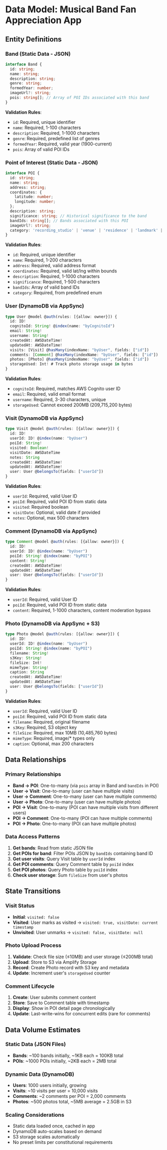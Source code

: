 # Data Model: Musical Band Fan Appreciation App

## Entity Definitions

### Band (Static Data - JSON)
```typescript
interface Band {
  id: string;
  name: string;
  description: string;
  genre: string;
  formedYear: number;
  imageUrl?: string;
  pois: string[]; // Array of POI IDs associated with this band
}
```

**Validation Rules**:
- `id`: Required, unique identifier
- `name`: Required, 1-100 characters
- `description`: Required, 1-1000 characters
- `genre`: Required, predefined list of genres
- `formedYear`: Required, valid year (1900-current)
- `pois`: Array of valid POI IDs

### Point of Interest (Static Data - JSON)
```typescript
interface POI {
  id: string;
  name: string;
  address: string;
  coordinates: {
    latitude: number;
    longitude: number;
  };
  description: string;
  significance: string; // Historical significance to the band
  bandIds: string[]; // Bands associated with this POI
  imageUrl?: string;
  category: 'recording_studio' | 'venue' | 'residence' | 'landmark' | 'other';
}
```

**Validation Rules**:
- `id`: Required, unique identifier
- `name`: Required, 1-200 characters
- `address`: Required, valid address format
- `coordinates`: Required, valid lat/lng within bounds
- `description`: Required, 1-1000 characters
- `significance`: Required, 1-500 characters
- `bandIds`: Array of valid band IDs
- `category`: Required, from predefined enum

### User (DynamoDB via AppSync)
```typescript
type User @model @auth(rules: [{allow: owner}]) {
  id: ID!
  cognitoId: String! @index(name: "byCognitoId")
  email: String!
  username: String!
  createdAt: AWSDateTime!
  updatedAt: AWSDateTime!
  visits: [Visit] @hasMany(indexName: "byUser", fields: ["id"])
  comments: [Comment] @hasMany(indexName: "byUser", fields: ["id"])
  photos: [Photo] @hasMany(indexName: "byUser", fields: ["id"])
  storageUsed: Int! # Track photo storage usage in bytes
}
```

**Validation Rules**:
- `cognitoId`: Required, matches AWS Cognito user ID
- `email`: Required, valid email format
- `username`: Required, 3-30 characters, unique
- `storageUsed`: Cannot exceed 200MB (209,715,200 bytes)

### Visit (DynamoDB via AppSync)
```typescript
type Visit @model @auth(rules: [{allow: owner}]) {
  id: ID!
  userId: ID! @index(name: "byUser")
  poiId: String!
  visited: Boolean!
  visitDate: AWSDateTime
  notes: String
  createdAt: AWSDateTime!
  updatedAt: AWSDateTime!
  user: User @belongsTo(fields: ["userId"])
}
```

**Validation Rules**:
- `userId`: Required, valid User ID
- `poiId`: Required, valid POI ID from static data
- `visited`: Required boolean
- `visitDate`: Optional, valid date if provided
- `notes`: Optional, max 500 characters

### Comment (DynamoDB via AppSync)
```typescript
type Comment @model @auth(rules: [{allow: owner}]) {
  id: ID!
  userId: ID! @index(name: "byUser")
  poiId: String! @index(name: "byPOI")
  content: String!
  createdAt: AWSDateTime!
  updatedAt: AWSDateTime!
  user: User @belongsTo(fields: ["userId"])
}
```

**Validation Rules**:
- `userId`: Required, valid User ID
- `poiId`: Required, valid POI ID from static data
- `content`: Required, 1-1000 characters, content moderation bypass

### Photo (DynamoDB via AppSync + S3)
```typescript
type Photo @model @auth(rules: [{allow: owner}]) {
  id: ID!
  userId: ID! @index(name: "byUser")
  poiId: String! @index(name: "byPOI")
  filename: String!
  s3Key: String!
  fileSize: Int!
  mimeType: String!
  caption: String
  createdAt: AWSDateTime!
  updatedAt: AWSDateTime!
  user: User @belongsTo(fields: ["userId"])
}
```

**Validation Rules**:
- `userId`: Required, valid User ID
- `poiId`: Required, valid POI ID from static data
- `filename`: Required, original filename
- `s3Key`: Required, S3 object key
- `fileSize`: Required, max 10MB (10,485,760 bytes)
- `mimeType`: Required, image/* types only
- `caption`: Optional, max 200 characters

## Data Relationships

### Primary Relationships
- **Band → POI**: One-to-many (via `pois` array in Band and `bandIds` in POI)
- **User → Visit**: One-to-many (user can have multiple visits)
- **User → Comment**: One-to-many (user can have multiple comments)
- **User → Photo**: One-to-many (user can have multiple photos)
- **POI → Visit**: One-to-many (POI can have multiple visits from different users)
- **POI → Comment**: One-to-many (POI can have multiple comments)
- **POI → Photo**: One-to-many (POI can have multiple photos)

### Data Access Patterns
1. **Get bands**: Read from static JSON file
2. **Get POIs for band**: Filter POIs JSON by `bandIds` containing band ID
3. **Get user visits**: Query Visit table by `userId` index
4. **Get POI comments**: Query Comment table by `poiId` index
5. **Get POI photos**: Query Photo table by `poiId` index
6. **Check user storage**: Sum `fileSize` from user's photos

## State Transitions

### Visit Status
- **Initial**: `visited: false`
- **Visited**: User marks as visited → `visited: true, visitDate: current timestamp`
- **Unvisited**: User unmarks → `visited: false, visitDate: null`

### Photo Upload Process
1. **Validate**: Check file size (≤10MB) and user storage (≤200MB total)
2. **Upload**: Store to S3 via Amplify Storage
3. **Record**: Create Photo record with S3 key and metadata
4. **Update**: Increment user's `storageUsed` counter

### Comment Lifecycle
1. **Create**: User submits comment content
2. **Store**: Save to Comment table with timestamp
3. **Display**: Show in POI detail page chronologically
4. **Update**: Last-write-wins for concurrent edits (rare for comments)

## Data Volume Estimates

### Static Data (JSON Files)
- **Bands**: ~100 bands initially, ~1KB each = 100KB total
- **POIs**: ~1000 POIs initially, ~2KB each = 2MB total

### Dynamic Data (DynamoDB)
- **Users**: 1000 users initially, growing
- **Visits**: ~10 visits per user = 10,000 visits
- **Comments**: ~2 comments per POI = 2,000 comments  
- **Photos**: ~500 photos total, ~5MB average = 2.5GB in S3

### Scaling Considerations
- Static data loaded once, cached in app
- DynamoDB auto-scales based on demand
- S3 storage scales automatically
- No preset limits per constitutional requirements